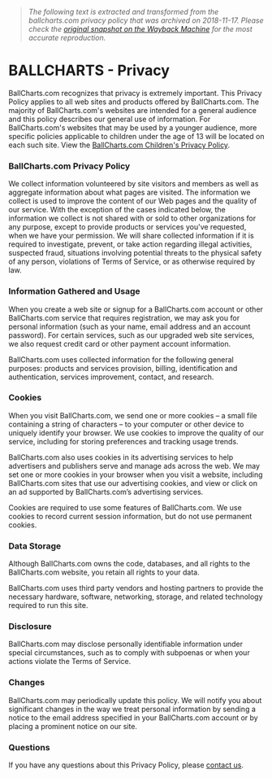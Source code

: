 > *The following text is extracted and transformed from the ballcharts.com privacy policy that was archived on 2018-11-17. Please check the [original snapshot on the Wayback Machine](https://web.archive.org/web/20181117145946id_/http%3A//ballcharts.com/site/privacy) for the most accurate reproduction.*

# BALLCHARTS - Privacy

BallCharts.com recognizes that privacy is extremely important. This Privacy Policy applies to all web sites and products offered by BallCharts.com. The majority of BallCharts.com's websites are intended for a general audience and this policy describes our general use of information. For BallCharts.com's websites that may be used by a younger audience, more specific policies applicable to children under the age of 13 will be located on each such site. View the [BallCharts.com Children's Privacy Policy](https://web.archive.org/site/child-privacy).

### BallCharts.com Privacy Policy

We collect information volunteered by site visitors and members as well as aggregate information about what pages are visited. The information we collect is used to improve the content of our Web pages and the quality of our service. With the exception of the cases indicated below, the information we collect is not shared with or sold to other organizations for any purpose, except to provide products or services you've requested, when we have your permission. We will share collected information if it is required to investigate, prevent, or take action regarding illegal activities, suspected fraud, situations involving potential threats to the physical safety of any person, violations of Terms of Service, or as otherwise required by law. 

### Information Gathered and Usage

When you create a web site or signup for a BallCharts.com account or other BallCharts.com service that requires registration, we may ask you for personal information (such as your name, email address and an account password). For certain services, such as our upgraded web site services, we also request credit card or other payment account information. 

BallCharts.com uses collected information for the following general purposes: products and services provision, billing, identification and authentication, services improvement, contact, and research.

### Cookies

When you visit BallCharts.com, we send one or more cookies – a small file containing a string of characters – to your computer or other device to uniquely identify your browser. We use cookies to improve the quality of our service, including for storing preferences and tracking usage trends. 

BallCharts.com also uses cookies in its advertising services to help advertisers and publishers serve and manage ads across the web. We may set one or more cookies in your browser when you visit a website, including BallCharts.com sites that use our advertising cookies, and view or click on an ad supported by BallCharts.com’s advertising services. 

Cookies are required to use some features of BallCharts.com. We use cookies to record current session information, but do not use permanent cookies. 

### Data Storage

Although BallCharts.com owns the code, databases, and all rights to the BallCharts.com website, you retain all rights to your data.

BallCharts.com uses third party vendors and hosting partners to provide the necessary hardware, software, networking, storage, and related technology required to run this site.

### Disclosure

BallCharts.com may disclose personally identifiable information under special circumstances, such as to comply with subpoenas or when your actions violate the Terms of Service. 

### Changes

BallCharts.com may periodically update this policy. We will notify you about significant changes in the way we treat personal information by sending a notice to the email address specified in your BallCharts.com account or by placing a prominent notice on our site. 

### Questions

If you have any questions about this Privacy Policy, please [contact us](https://web.archive.org/site/contact). 
